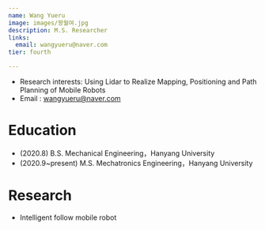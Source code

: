 ```yaml
---
name: Wang Yueru
image: images/왕월여.jpg
description: M.S. Researcher
links:
  email: wangyueru@naver.com
tier: fourth

---
```

- Research interests: Using Lidar to Realize Mapping, Positioning and Path Planning of Mobile Robots
- Email : wangyueru@naver.com

# Education
- (2020.8) B.S. Mechanical Engineering，Hanyang University
- (2020.9~present) M.S. Mechatronics Engineering，Hanyang University 

# Research
- Intelligent follow mobile robot
  
    
